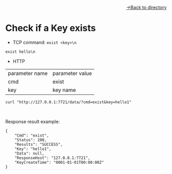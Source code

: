 [<p align="right">->Back to directory</p>](../0.directory.md)  

# Check if a Key exists


* TCP
command: `exist <key>\n`
~~~shell
exist hello\n
~~~
* HTTP

<table>
    <tr>
        <td>parameter name</td>
        <td>parameter value</td>
    </tr>
    <tr>
        <td>cmd</td>
        <td>exist</td>
    </tr>
    <tr>
        <td>key</td>
        <td>key name</td>
    </tr> 
</table>  

~~~shell  
curl "http://127.0.0.1:7721/data/?cmd=exist&key=hello1" 
~~~
<br>

Response result example:
~~~shell
{
    "Cmd": "exist",
    "Status": 200,
    "Results": "SUCCESS",
    "Key": "hello1",
    "Data": null,
    "ResponseHost": "127.0.0.1:7721",
    "KeyCreateTime": "0001-01-01T00:00:00Z"
}
~~~
